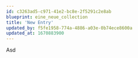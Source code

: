 ```yaml
---
id: c3263ad5-c971-41e2-bc8e-2f5291c2e8ab
blueprint: eine_neue_collection
title: 'New Entry'
updated_by: f5fe1958-774a-4886-a03e-0b74ece8600a
updated_at: 1670883900
---
```

Asd